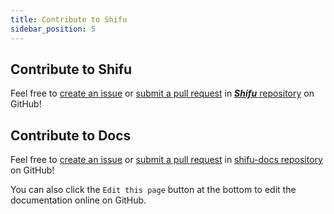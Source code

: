 ```yaml
---
title: Contribute to Shifu
sidebar_position: 5
---
```


## Contribute to Shifu

Feel free to [create an issue](https://github.com/Edgenesis/shifu/issues/new/choose) or [submit a pull request](https://github.com/Edgenesis/shifu/pulls) in [***Shifu*** repository](https://github.com/Edgenesis/shifu) on GitHub!

## Contribute to Docs

Feel free to [create an issue](https://github.com/Edgenesis/shifu-docs-docusaurus/issues/new/choose) or [submit a pull request](https://github.com/Edgenesis/shifu-docs-docusaurus/compare) in [shifu-docs repository](https://github.com/Edgenesis/shifu-docs-docusaurus) on GitHub!

You can also click the `Edit this page` button at the bottom to edit the documentation online on GitHub.
